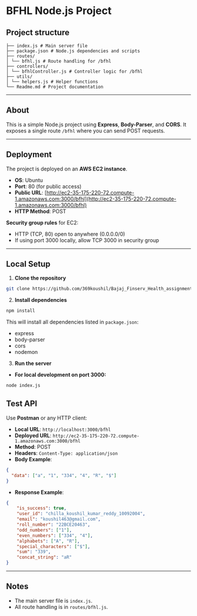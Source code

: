 # BFHL Node.js Project

## Project structure

```
├── index.js # Main server file
├── package.json # Node.js dependencies and scripts
├── routes/
│ └── bfhl.js # Route handling for /bfhl
├── controllers/
│ └── bfhlController.js # Controller logic for /bfhl
├── utils/
│ └── helpers.js # Helper functions
└── Readme.md # Project documentation
```
---

## About

This is a simple Node.js project using **Express**, **Body-Parser**, and **CORS**.
It exposes a single route `/bfhl` where you can send POST requests.

---

## Deployment

The project is deployed on an **AWS EC2 instance**.

* **OS**: Ubuntu
* **Port**: 80 (for public access)
* **Public URL**: [http://ec2-35-175-220-72.compute-1.amazonaws.com:3000/bfhl](http://ec2-35-175-220-72.compute-1.amazonaws.com:3000/bfhl)
* **HTTP Method**: POST

**Security group rules** for EC2:

* HTTP (TCP, 80) open to anywhere (0.0.0.0/0)
* If using port 3000 locally, allow TCP 3000 in security group

---

## Local Setup

1. **Clone the repository**

```bash
git clone https://github.com/369koushil/Bajaj_Finserv_Health_assignment_22bce20463.git
```

2. **Install dependencies**

```bash
npm install
```

This will install all dependencies listed in `package.json`:

* express
* body-parser
* cors
* nodemon
3. **Run the server**


* **For local development on port 3000:**

```bash
node index.js
```

## Test API

Use **Postman** or any HTTP client:

* **Local URL**: `http://localhost:3000/bfhl`
* **Deployed URL**: `http://ec2-35-175-220-72.compute-1.amazonaws.com:3000/bfhl`
* **Method**: POST
* **Headers**: `Content-Type: application/json`
* **Body Example**:

```json
{
  "data": ["a", "1", "334", "4", "R", "$"]
}
```

* **Response Example**:

```json
{
    "is_success": true,
    "user_id": "chilla_koushil_kumar_reddy_10092004",
    "email": "koushil463@gmail.com",
    "roll_number": "22BCE20463",
    "odd_numbers": ["1"],
    "even_numbers": ["334", "4"],
    "alphabets": ["A", "R"],
    "special_characters": ["$"],
    "sum": "339",
    "concat_string": "aR"
}

```
---

## Notes

* The main server file is `index.js`.
* All route handling is in `routes/bfhl.js`.
